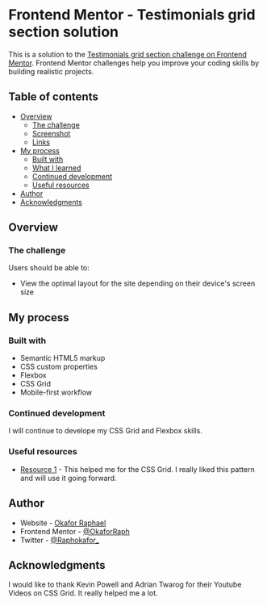# Frontend Mentor - Testimonials grid section solution

This is a solution to the [Testimonials grid section challenge on Frontend Mentor](https://www.frontendmentor.io/challenges/testimonials-grid-section-Nnw6J7Un7). Frontend Mentor challenges help you improve your coding skills by building realistic projects. 

## Table of contents

- [Overview](#overview)
  - [The challenge](#the-challenge)
  - [Screenshot](#screenshot)
  - [Links](#links)
- [My process](#my-process)
  - [Built with](#built-with)
  - [What I learned](#what-i-learned)
  - [Continued development](#continued-development)
  - [Useful resources](#useful-resources)
- [Author](#author)
- [Acknowledgments](#acknowledgments)



## Overview

### The challenge

Users should be able to:

- View the optimal layout for the site depending on their device's screen size



## My process

### Built with

- Semantic HTML5 markup
- CSS custom properties
- Flexbox
- CSS Grid
- Mobile-first workflow



### Continued development

I will continue to develope my CSS Grid and Flexbox skills.


### Useful resources

- [Resource 1](https://www.youtube.com/kepowob) - This helped me for the CSS Grid. I really liked this pattern and will use it going forward.


## Author

- Website - [Okafor Raphael](https://github.com/OkaforRaph)
- Frontend Mentor - [@OkaforRaph](https://www.frontendmentor.io/profile/OkaforRaph)
- Twitter - [@Raphokafor_](https://twitter.com/Raphokafor_)


## Acknowledgments

I would like to thank Kevin Powell and Adrian Twarog for their Youtube Videos on CSS Grid. It really helped me a lot.